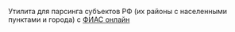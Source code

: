 Утилита для парсинга субъектов РФ (их районы с населенными пунктами и города) с [ФИАС онлайн](https://xn--80ap2aj.xn--80asehdb/)
